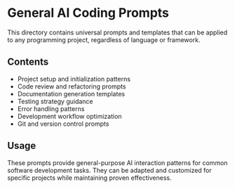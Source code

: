 # General AI Coding Prompts

This directory contains universal prompts and templates that can be applied to any programming project, regardless of language or framework.

## Contents

- Project setup and initialization patterns
- Code review and refactoring prompts
- Documentation generation templates
- Testing strategy guidance
- Error handling patterns
- Development workflow optimization
- Git and version control prompts

## Usage

These prompts provide general-purpose AI interaction patterns for common software development tasks. They can be adapted and customized for specific projects while maintaining proven effectiveness.